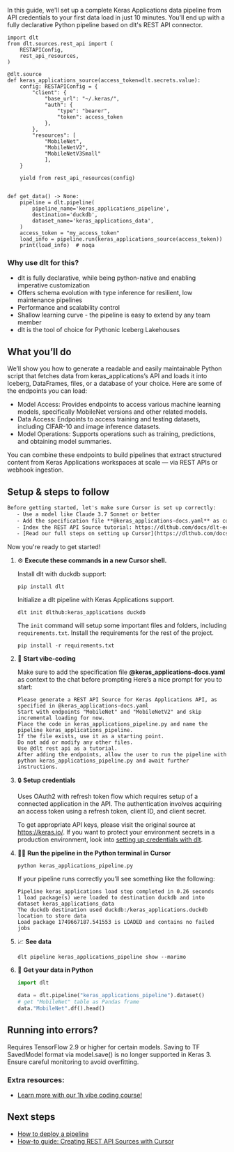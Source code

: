 In this guide, we'll set up a complete Keras Applications data pipeline from API credentials to your first data load in just 10 minutes. You'll end up with a fully declarative Python pipeline based on dlt's REST API connector.

```python-outcome
import dlt
from dlt.sources.rest_api import (
    RESTAPIConfig,
    rest_api_resources,
)

@dlt.source
def keras_applications_source(access_token=dlt.secrets.value):
    config: RESTAPIConfig = {
        "client": {
            "base_url": "~/.keras/",
            "auth": {
                "type": "bearer",
                "token": access_token
            },
        },
        "resources": [
            "MobileNet",
            "MobileNetV2",
            "MobileNetV3Small"
            ],
    }

    yield from rest_api_resources(config)


def get_data() -> None:
    pipeline = dlt.pipeline(
        pipeline_name='keras_applications_pipeline',
        destination='duckdb',
        dataset_name='keras_applications_data', 
    )
    access_token = "my_access_token"
    load_info = pipeline.run(keras_applications_source(access_token))
    print(load_info)  # noqa
```

### Why use dlt for this?

- dlt is fully declarative, while being python-native and enabling imperative customization
- Offers schema evolution with type inference for resilient, low maintenance pipelines
- Performance and scalability control
- Shallow learning curve - the pipeline is easy to extend by any team member
- dlt is the tool of choice for Pythonic Iceberg Lakehouses

## What you’ll do

We’ll show you how to generate a readable and easily maintainable Python script that fetches data from keras_applications’s API and loads it into Iceberg, DataFrames, files, or a database of your choice. Here are some of the endpoints you can load:

- Model Access: Provides endpoints to access various machine learning models, specifically MobileNet versions and other related models.
- Data Access: Endpoints to access training and testing datasets, including CIFAR-10 and image inference datasets.
- Model Operations: Supports operations such as training, predictions, and obtaining model summaries.

You can combine these endpoints to build pipelines that extract structured content from Keras Applications workspaces at scale — via REST APIs or webhook ingestion.

## Setup & steps to follow

```default
Before getting started, let's make sure Cursor is set up correctly:
   - Use a model like Claude 3.7 Sonnet or better
   - Add the specification file **@keras_applications-docs.yaml** as context
   - Index the REST API Source tutorial: https://dlthub.com/docs/dlt-ecosystem/verified-sources/rest_api/ and add it to context as **@dlt rest api**
   - [Read our full steps on setting up Cursor](https://dlthub.com/docs/dlt-ecosystem/llm-tooling/cursor-restapi#23-configuring-cursor-with-documentation)
```

Now you're ready to get started! 

1. ⚙️ **Execute these commands in a new Cursor shell.**
    
    Install dlt with duckdb support:
    ```shell
    pip install dlt
    ```

    Initialize a dlt pipeline with Keras Applications support.
    ```shell
    dlt init dlthub:keras_applications duckdb
    ```

    The `init` command will setup some important files and folders, including `requirements.txt`. Install the requirements for the rest of the project.
    ```shell
    pip install -r requirements.txt
    ```
    
2. 🤠 **Start vibe-coding**
    
    Make sure to add the specification file **@keras_applications-docs.yaml** as context to the chat before prompting
    Here’s a nice prompt for you to start: 
    
    ```prompt
    Please generate a REST API Source for Keras Applications API, as specified in @keras_applications-docs.yaml 
    Start with endpoints "MobileNet" and "MobileNetV2" and skip incremental loading for now. 
    Place the code in keras_applications_pipeline.py and name the pipeline keras_applications_pipeline. 
    If the file exists, use it as a starting point. 
    Do not add or modify any other files. 
    Use @dlt rest api as a tutorial. 
    After adding the endpoints, allow the user to run the pipeline with python keras_applications_pipeline.py and await further instructions.
    ```

    
3. 🔒 **Setup credentials** 
    
    Uses OAuth2 with refresh token flow which requires setup of a connected application in the API. The authentication involves acquiring an access token using a refresh token, client ID, and client secret.
    
    To get appropriate API keys, please visit the original source at https://keras.io/.
    If you want to protect your environment secrets in a production environment, look into [setting up credentials with dlt](https://dlthub.com/docs/walkthroughs/add_credentials).
    
4. 🏃‍♀️ **Run the pipeline in the Python terminal in Cursor**
    
    ```shell
    python keras_applications_pipeline.py
    ```
    
    If your pipeline runs correctly you’ll see something like the following:
    
    ```shell
    Pipeline keras_applications load step completed in 0.26 seconds
    1 load package(s) were loaded to destination duckdb and into dataset keras_applications_data
    The duckdb destination used duckdb:/keras_applications.duckdb location to store data
    Load package 1749667187.541553 is LOADED and contains no failed jobs
    ```
    
5. 📈 **See data**
    
    ```shell
    dlt pipeline keras_applications_pipeline show --marimo
    ```
    
6. 🐍 **Get your data in Python**
    
    ```python
    import dlt

   data = dlt.pipeline("keras_applications_pipeline").dataset()
   # get "MobileNet" table as Pandas frame
   data."MobileNet".df().head()
    ```

## Running into errors?

Requires TensorFlow 2.9 or higher for certain models. Saving to TF SavedModel format via model.save() is no longer supported in Keras 3. Ensure careful monitoring to avoid overfitting.

### Extra resources:

- [Learn more with our 1h vibe coding course!](https://www.youtube.com/watch?v=GGid70rnJuM)

## Next steps

- [How to deploy a pipeline](https://dlthub.com/docs/walkthroughs/deploy-a-pipeline)
- [How-to guide: Creating REST API Sources with Cursor](https://dlthub.com/docs/dlt-ecosystem/llm-tooling/cursor-restapi)